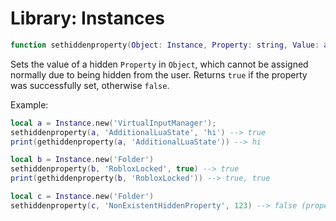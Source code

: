 # Library: Instances

```lua
function sethiddenproperty(Object: Instance, Property: string, Value: any): boolean
```

Sets the value of a hidden `Property` in `Object`, which cannot be assigned normally due to being hidden from the user.
Returns `true` if the property was successfully set, otherwise `false`.

Example:

```lua
local a = Instance.new('VirtualInputManager');
sethiddenproperty(a, 'AdditionalLuaState', 'hi') --> true
print(gethiddenproperty(a, 'AdditionalLuaState')) --> hi

local b = Instance.new('Folder')
sethiddenproperty(b, 'RobloxLocked', true) --> true
print(gethiddenproperty(b, 'RobloxLocked')) --> true, true

local c = Instance.new('Folder')
sethiddenproperty(c, 'NonExistentHiddenProperty', 123) --> false (property does not exist)
```
